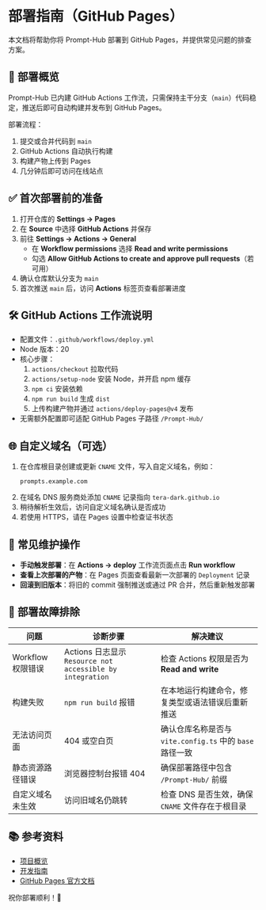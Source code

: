 # 部署指南（GitHub Pages）

本文档将帮助你将 Prompt-Hub 部署到 GitHub Pages，并提供常见问题的排查方案。

## 🚀 部署概览
Prompt-Hub 已内建 GitHub Actions 工作流，只需保持主干分支（`main`）代码稳定，推送后即可自动构建并发布到 GitHub Pages。

部署流程：
1. 提交或合并代码到 `main`
2. GitHub Actions 自动执行构建
3. 构建产物上传到 Pages
4. 几分钟后即可访问在线站点

## ✅ 首次部署前的准备
1. 打开仓库的 **Settings → Pages**
2. 在 **Source** 中选择 **GitHub Actions** 并保存
3. 前往 **Settings → Actions → General**
   - 在 **Workflow permissions** 选择 **Read and write permissions**
   - 勾选 **Allow GitHub Actions to create and approve pull requests**（若可用）
4. 确认仓库默认分支为 `main`
5. 首次推送 `main` 后，访问 **Actions** 标签页查看部署进度

## 🛠️ GitHub Actions 工作流说明
- 配置文件：`.github/workflows/deploy.yml`
- Node 版本：20
- 核心步骤：
  1. `actions/checkout` 拉取代码
  2. `actions/setup-node` 安装 Node，并开启 npm 缓存
  3. `npm ci` 安装依赖
  4. `npm run build` 生成 `dist`
  5. 上传构建产物并通过 `actions/deploy-pages@v4` 发布
- 无需额外配置即可适配 GitHub Pages 子路径 `/Prompt-Hub/`

## 🌐 自定义域名（可选）
1. 在仓库根目录创建或更新 `CNAME` 文件，写入自定义域名，例如：
   ```
   prompts.example.com
   ```
2. 在域名 DNS 服务商处添加 `CNAME` 记录指向 `tera-dark.github.io`
3. 稍待解析生效后，访问自定义域名确认是否成功
4. 若使用 HTTPS，请在 Pages 设置中检查证书状态

## 🔄 常见维护操作
- **手动触发部署**：在 **Actions → deploy** 工作流页面点击 **Run workflow**
- **查看上次部署的产物**：在 Pages 页面查看最新一次部署的 `Deployment` 记录
- **回滚到旧版本**：将旧的 commit 强制推送或通过 PR 合并，然后重新触发部署

## 🧯 部署故障排除
| 问题 | 诊断步骤 | 解决建议 |
| --- | --- | --- |
| Workflow 权限错误 | Actions 日志显示 `Resource not accessible by integration` | 检查 Actions 权限是否为 **Read and write** |
| 构建失败 | `npm run build` 报错 | 在本地运行构建命令，修复类型或语法错误后重新推送 |
| 无法访问页面 | 404 或空白页 | 确认仓库名称是否与 `vite.config.ts` 中的 `base` 路径一致 |
| 静态资源路径错误 | 浏览器控制台报错 404 | 确保部署路径中包含 `/Prompt-Hub/` 前缀 |
| 自定义域名未生效 | 访问旧域名仍跳转 | 检查 DNS 是否生效，确保 `CNAME` 文件存在于根目录 |

## 📚 参考资料
- [项目概览](./README.md)
- [开发指南](./DEVELOPMENT.md)
- [GitHub Pages 官方文档](https://docs.github.com/pages)

祝你部署顺利！🚀
